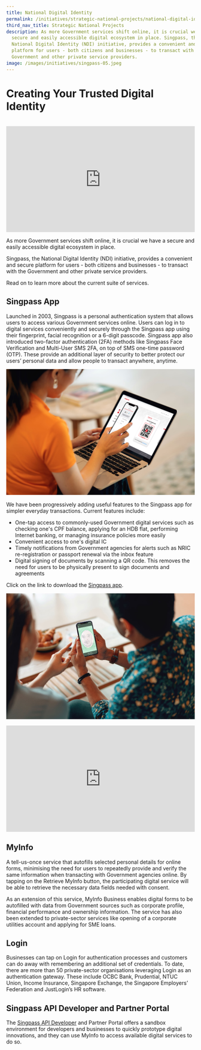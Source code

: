```yaml
---
title: National Digital Identity
permalink: /initiatives/strategic-national-projects/national-digital-identity/
third_nav_title: Strategic National Projects
description: As more Government services shift online, it is crucial we have a
  secure and easily accessible digital ecosystem in place. Singpass, the
  National Digital Identity (NDI) initiative, provides a convenient and secure
  platform for users - both citizens and businesses - to transact with the
  Government and other private service providers.
image: /images/initiatives/singpass-05.jpeg
---
```

# Creating Your Trusted Digital Identity 
<br>

<div style="max-width: 1280px">
    <div style="height: 0;
            overflow: hidden;
            position: relative;
            padding-bottom: 56.25%;">
        <iframe src="https://www.youtube.com/embed/zacNBxADPH4" height="720" width="1280" frameborder="0" title="YouTube video player" allow="accelerometer; autoplay; clipboard-write; encrypted-media; gyroscope; picture-in-picture" style="top: 0;
                left: 0;
                right: 0;
                bottom: 0;
                height: 100%;
                border: none;
                max-width: 100%;
                position: absolute;"></iframe>
    </div>
</div>


As more Government services shift online, it is crucial we have a secure and easily accessible digital ecosystem in place. 

Singpass, the National Digital Identity (NDI) initiative, provides a convenient and secure platform for users - both citizens and businesses - to transact with the Government and other private service providers. 

Read on to learn more about the current suite of services.

## Singpass App

Launched in 2003, Singpass is a personal authentication system that allows users to access various Government services online. Users can log in to digital services conveniently and securely through the Singpass app using their fingerprint, facial recognition or a 6-digit passcode.  Singpass app also introduced two-factor authentication (2FA) methods like Singpass Face Verification and Multi-User SMS 2FA, on top of SMS one-time password (OTP). These provide an additional layer of security to better protect our users’ personal data and allow people to transact anywhere, anytime.

![Alt text for image on Isomer site](/images/initiatives/singpass-02.jpeg)

We have been progressively adding useful features to the Singpass app for simpler everyday transactions. Current features include:
* One-tap access to commonly-used Government digital services such as checking one's CPF balance, applying for an HDB flat, performing Internet banking, or managing insurance policies more easily
* Convenient access to one's digital IC 
* Timely notifications from Government agencies for alerts such as NRIC re-registration or passport renewal via the inbox feature
* Digital signing of documents by scanning a QR code. This removes the need for users to be physically present to sign documents and agreements

Click on the link to download the [Singpass app](https://www.singpass.gov.sg/main).

![Singpass App](/images/initiatives/singpass-face-verification.jpeg)

<div style="max-width: 1280px">
    <div style="height: 0;
            overflow: hidden;
            position: relative;
            padding-bottom: 56.25%;">
        <iframe src="https://www.youtube.com/embed/J5GrO-RQybc" height="720" width="1280" frameborder="0" title="YouTube video player" allow="accelerometer; autoplay; clipboard-write; encrypted-media; gyroscope; picture-in-picture" style="top: 0;
                left: 0;
                right: 0;
                bottom: 0;
                height: 100%;
                border: none;
                max-width: 100%;
                position: absolute;"></iframe>
    </div>
</div>


## MyInfo
A tell-us-once service that autofills selected personal details for online forms, minimising the need for users to repeatedly provide and verify the same information when transacting with Government agencies online. By tapping on the Retrieve MyInfo button, the participating digital service will be able to retrieve the necessary data fields needed with consent.

As an extension of this service, MyInfo Business enables  digital forms to be autofilled with data from Government sources such as corporate profile, financial performance and ownership information. The service has also been extended to private-sector services like opening of a corporate utilities account and applying for SME loans.

## Login

Businesses can tap on Login for authentication processes and customers can do away with remembering an additional set of credentials. To date, there are more than 50 private-sector organisations leveraging Login as an authentication gateway. These include OCBC Bank, Prudential, NTUC Union, Income Insurance, Singapore Exchange, the Singapore Employers’ Federation and JustLogin’s HR software.


## Singpass API Developer and Partner Portal

The [Singpass API Developer](https://api.singpass.gov.sg/) and Partner Portal offers a sandbox environment for developers and businesses to quickly prototype digital innovations, and they can use MyInfo to access available digital services to do so.